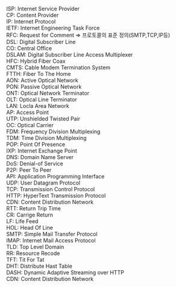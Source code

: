 ISP: Internet Service Provider  
CP: Content Provider  
IP: Internet Protocol  
IETF: Internet Engineering Task Force  
RFC: Request for Comment => 프로토콜의 표준 정의(SMTP,TCP,IP등)  
DSL: Digital Subscriber Line  
CO: Central Office  
DSLAM: Digital Subscriber Line Access Multiplexer  
HFC: Hybrid Fiber Coax  
CMTS: Cable Modem Termination System  
FTTH: Fiber To The Home  
AON: Active Optical Network  
PON: Passive Optical Network  
ONT: Optical Network Terminator  
OLT: Optical Line Terminator  
LAN: Locla Area Network  
AP: Access Point  
UTP: Unshielded Twisted Pair  
OC: Optical Carrier  
FDM: Frequency Division Multiplexing  
TDM: Time Division Multiplexing  
POP: Point Of Presence  
IXP: Internet Exchange Point  
DNS: Domain Name Server  
DoS: Denial-of Service  
P2P: Peer To Peer  
API: Application Programming Interface  
UDP: User Datagram Protocol  
TCP: Transmission Control Protocol  
HTTP: HyperText Transmission Protocol  
CDN: Content Distribution Network  
RTT: Return Trip Time  
CR: Carrige Return  
LF: Life Feed  
HOL: Head Of Line  
SMTP: Simple Mail Transfer Protocol  
IMAP: Internet Mail Access Protocol   
TLD: Top Level Domain  
RR: Resource Recode  
TFT: Tit For Tat  
DHT: Distribute Hast Table  
DASH: Dynamic Adaptive Streaming over HTTP  
CDN: Content Distribution Network  


 